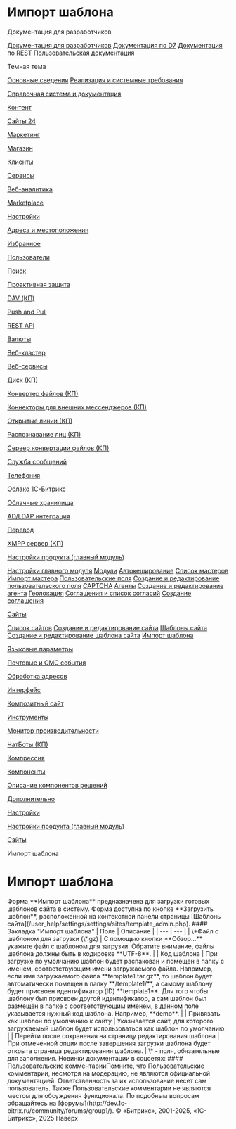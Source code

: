 # Импорт шаблона

Документация для разработчиков

[Документация для разработчиков](https://dev.1c-bitrix.ru/api_help/)
[Документация по D7](https://dev.1c-bitrix.ru/api_d7/)
[Документация по REST](https://dev.1c-bitrix.ru/rest_help/)
[Пользовательская документация](https://dev.1c-bitrix.ru/user_help/)

Темная тема

[Основные сведения](/user_help/index.php)
[Реализация и системные требования](/user_help/reqintro.php)

[Справочная система и документация](/user_help/help/index.php)

[Контент](/user_help/content/index.php)

[Сайты 24](/user_help/sites24/index.php)

[Маркетинг](/user_help/marketing/index.php)

[Магазин](/user_help/store/index.php)

[Клиенты](/user_help/clients/index.php)

[Сервисы](/user_help/service/index.php)

[Веб-аналитика](/user_help/statistic/index.php)

[Marketplace](/user_help/marketplace/index.php)

[Настройки](/user_help/settings/index.php)

[Адреса и местоположения](/user_help/settings/location/index.php)

[Избранное](/user_help/settings/favorites/index.php)

[Пользователи](/user_help/settings/users/index.php)

[Поиск](/user_help/settings/search/index.php)

[Проактивная защита](/user_help/settings/security/index.php)

[DAV (КП)](/user_help/settings/dav/index.php)

[Push and Pull](/user_help/settings/pull/index.php)

[REST API](/user_help/settings/rest_api/index.php)

[Валюты](/user_help/settings/currency/index.php)

[Веб-кластер](/user_help/settings/cluster/index.php)

[Веб-сервисы](/user_help/settings/webservice/index.php)

[Диск (КП)](/user_help/settings/disk/index.php)

[Конвертер файлов (КП)](/user_help/settings/transformer/index.php)

[Коннекторы для внешних мессенджеров (КП)](/user_help/settings/imconnector/index.php)

[Открытые линии (КП)](/user_help/settings/imopenlines/index.php)

[Распознавание лиц (КП)](/user_help/settings/faceid/index.php)

[Сервер конвертации файлов (КП)](/user_help/settings/transformercontroller/index.php)

[Служба сообщений](/user_help/settings/message_service/index.php)

[Телефония](/user_help/settings/voximplant/index.php)

[Облако 1С-Битрикс](/user_help/settings/bitrixcloud/index.php)

[Облачные хранилища](/user_help/settings/clouds/index.php)

[AD/LDAP интеграция](/user_help/settings/ldap/index.php)

[Перевод](/user_help/settings/translate/index.php)

[XMPP сервер (КП)](/user_help/settings/xmpp/index.php)

[Настройки продукта (главный модуль)](/user_help/settings/settings/index.php)

[Настройки главного модуля](/user_help/settings/settings/settings.php)
[Модули](/user_help/settings/settings/module_admin.php)
[Автокеширование](/user_help/settings/settings/cache.php)
[Список мастеров](/user_help/settings/settings/wizard_list.php)
[Импорт мастера](/user_help/settings/settings/wizard_load.php)
[Пользовательские поля](/user_help/settings/settings/userfield_admin.php)
[Создание и редактирование пользовательского поля](/user_help/settings/settings/userfield_edit.php)
[CAPTCHA](/user_help/settings/settings/captcha.php)
[Агенты](/user_help/settings/settings/agent_list.php)
[Создание и редактирование агента](/user_help/settings/settings/agent_edit.php)
[Геолокация](/user_help/settings/settings/geoip_handlers_list.php)
[Соглашения и список согласий](/user_help/settings/settings/agreement_admin.php)
[Создание соглашения](/user_help/settings/settings/agreement_edit.php)

[Сайты](/user_help/settings/settings/sites/index.php)

[Список сайтов](/user_help/settings/settings/sites/site_admin.php)
[Создание и редактирование сайта](/user_help/settings/settings/sites/site_edit.php)
[Шаблоны сайта](/user_help/settings/settings/sites/template_admin.php)
[Создание и редактирование шаблона сайта](/user_help/settings/settings/sites/template_edit.php)
[Импорт шаблона](/user_help/settings/settings/sites/template_load.php)

[Языковые параметры](/user_help/settings/settings/lang_parametrs/index.php)

[Почтовые и СМС события](/user_help/settings/settings/mail_events/index.php)

[Обработка адресов](/user_help/settings/settings/urlrewrite/index.php)

[Интерфейс](/user_help/settings/settings/user_settings/index.php)

[Композитный сайт](/user_help/settings/settings/composite/index.php)

[Инструменты](/user_help/settings/utilities/index.php)

[Монитор производительности](/user_help/settings/perfmon/index.php)

[ЧатБоты (КП)](/user_help/settings/imbot/index.php)

[Компрессия](/user_help/settings/compression/index.php)

[Компоненты](/user_help/components/index.php)

[Описание компонентов решений](/user_help/description_decisions/index.php)

[Дополнительно](/user_help/additional/index.php)

[Настройки](/user_help/settings/index.php)

[Настройки продукта (главный модуль)](/user_help/settings/settings/index.php)

[Сайты](/user_help/settings/settings/sites/index.php)

Импорт шаблона

# Импорт шаблона

<!--
<h4 id="topictoctitle">В этом разделе
- [Закладка "Импорт шаблона"](#fields)
- [Кнопки управления](#buttons)
--!>

Форма **Импорт шаблона** предназначена для загрузки готовых шаблонов сайта в систему. Форма доступна по кнопке **Загрузить шаблон**, расположенной на контекстной панели страницы [Шаблоны сайта](/user_help/settings/settings/sites/template_admin.php).

#### Закладка "Импорт шаблона"

| Поле | Описание |
| --- | --- |
| \*Файл с шаблоном для загрузки (\*.gz) | С помощью кнопки **Обзор...** укажите файл с шаблоном для загрузки.   Обратите внимание, файлы шаблона должны быть в кодировке **UTF-8**. |
| Код шаблона | При загрузке по умолчанию шаблон будет распакован и помещен в папку с именем, соответствующим имени загружаемого файла. Например, если имя загружаемого файла **template1.tar.gz**, то шаблон будет автоматически помещен в папку **/template1/**, а самому шаблону будет присвоен идентификатор (ID) **template1**.   Для того чтобы шаблону был присвоен другой идентификатор, а сам шаблон был размещён в папке с соответствующим именем, в данном поле указывается нужный код шаблона. Например, **demo**. |
| Привязать как шаблон по умолчанию к сайту | Указывается сайт, для которого загружаемый шаблон будет использоваться как шаблон по умолчанию. |
| Перейти после сохранения на страницу редактирования шаблона | При отмеченной опции после завершения загрузки шаблона будет открыта страница редактирования шаблона. |

\* - поля, обязательные для заполнения.

<!--
<h4>Кнопки управления

| Кнопка | Описание |
| --- | --- |
| Загрузить | Загрузка выбранного шаблона сайта. |

--!>

Новинки документации в соцсетях:

#### Пользовательские комментарииПомните, что Пользовательские комментарии, несмотря на модерацию, не являются официальной документацией. Ответственность за их использование несет сам пользователь. Также Пользовательские комментарии не являются местом для обсуждения функционала. По подобным вопросам обращайтесь на [форумы](http://dev.1c-bitrix.ru/community/forums/group1/).

© «Битрикс», 2001-2025, «1С-Битрикс», 2025

Наверх